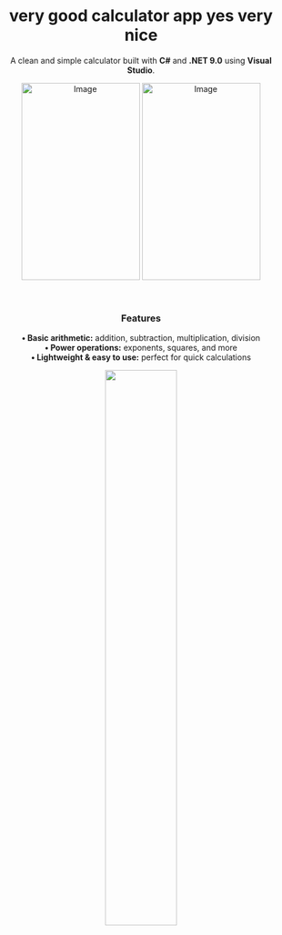 <h1 align = "center"><b>very good calculator app yes very nice</b></h1>

<p align="center">
  A clean and simple calculator built with <b>C#</b> and <b>.NET 9.0</b> using <b>Visual Studio</b>.
</p>

<p align="center">
  <img width="208" height="346" alt="Image" src="https://github.com/user-attachments/assets/4f4a5f41-b1f7-4891-be12-7adeff971c0f" />
  <img width="208" height="346" alt="Image" src="https://github.com/user-attachments/assets/94e2d79b-67d4-4323-9e4b-b3afec294943" />
</p>

<br> <h3 align="center">Features</h3>

<p align="center">
  <b>• Basic arithmetic:</b> addition, subtraction, multiplication, division <br>
  <b>• Power operations:</b> exponents, squares, and more <br>
  <b>• Lightweight & easy to use:</b> perfect for quick calculations
</p>

<p align="center">
  <img src="https://github.com/user-attachments/assets/6ec4dc29-b683-4f0b-ac1a-8e519a2f1e79" width="50%">
</p>
